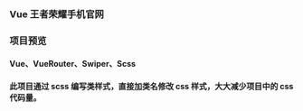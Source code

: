 ### Vue 王者荣耀手机官网

### 项目预览


#### Vue、VueRouter、Swiper、Scss

#### 此项目通过 scss 编写类样式，直接加类名修改 css 样式，大大减少项目中的 css 代码量。


